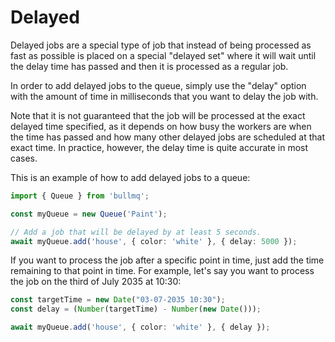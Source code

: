 # Delayed

Delayed jobs are a special type of job that instead of being processed as fast as possible is placed on a special "delayed set" where it will wait until the delay time has passed and then it is processed as a regular job.

In order to add delayed jobs to the queue, simply use the "delay" option with the amount of time in milliseconds that you want to delay the job with.

Note that it is not guaranteed that the job will be processed at the exact delayed time specified, as it depends on how busy the workers are when the time has passed and how many other delayed jobs are scheduled at that exact time. In practice, however, the delay time is quite accurate in most cases.

This is an example of how to add delayed jobs to a queue:

```typescript
import { Queue } from 'bullmq';

const myQueue = new Queue('Paint');

// Add a job that will be delayed by at least 5 seconds.
await myQueue.add('house', { color: 'white' }, { delay: 5000 });
```

If you want to process the job after a specific point in time, just add the time remaining to that point in time. For example, let's say you want to process the job on the third of July 2035 at 10:30:

```typescript
const targetTime = new Date("03-07-2035 10:30");
const delay = (Number(targetTime) - Number(new Date()));

await myQueue.add('house', { color: 'white' }, { delay });
```

